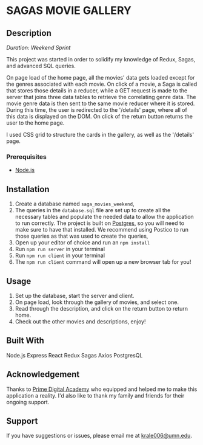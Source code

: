 # SAGAS MOVIE GALLERY

## Description

_Duration: Weekend Sprint_

This project was started in order to solidify my knowledge of Redux, Sagas, and advanced SQL queries.

On page load of the home page, all the movies' data gets loaded except for the genres associated with each movie. On click of a movie, a Saga is called that stores those details in a reducer, while a GET request is made to the server that joins three data tables to retrieve the correlating genre data. The movie genre data is then sent to the same movie reducer where it is stored. During this time, the user is redirected to the '/details' page, where all of this data is displayed on the DOM. On click of the return button returns the user to the home page.

I used CSS grid to structure the cards in the gallery, as well as the '/details' page.

### Prerequisites

- [Node.js](https://nodejs.org/en/)

## Installation

1. Create a database named `saga_movies_weekend`,
2. The queries in the `database.sql` file are set up to create all the necessary tables and populate the needed data to allow the application to run correctly. The project is built on [Postgres](https://www.postgresql.org/download/), so you will need to make sure to have that installed. We recommend using Postico to run those queries as that was used to create the queries, 
3. Open up your editor of choice and run an `npm install`
4. Run `npm run server` in your terminal
5. Run `npm run client` in your terminal
6. The `npm run client` command will open up a new browser tab for you!

## Usage

1. Set up the database, start the server and client.
2. On page load, look through the gallery of movies, and select one.
3. Read through the description, and click on the return button to return home.
4. Check out the other movies and descriptions, enjoy!

## Built With

Node.js
Express
React
Redux
Sagas
Axios
PostgresQL


## Acknowledgement
Thanks to [Prime Digital Academy](www.primeacademy.io) who equipped and helped me to make this application a reality. I'd also like to thank my family and friends for their ongoing support.

## Support
If you have suggestions or issues, please email me at krale006@umn.edu.